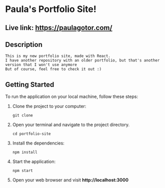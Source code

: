 # Paula's Portfolio Site!
## Live link: https://paulagotor.com/
## Description


```
This is my new portfolio site, made with React.
I have another repository with an older portfolio, but that's another version that I won't use anymore
But of course, feel free to check it out :)
```

## Getting Started

To run the application on your local machine, follow these steps:

1. Clone the project to your computer:

   ```
   git clone
2. Open your terminal and navigate to the project directory.
   ```
   cd portfolio-site
3. Install the dependencies:
    ```
    npm install
4. Start the application:
    ```
    npm start
5. Open your web browser and visit  **http://localhost:3000**
